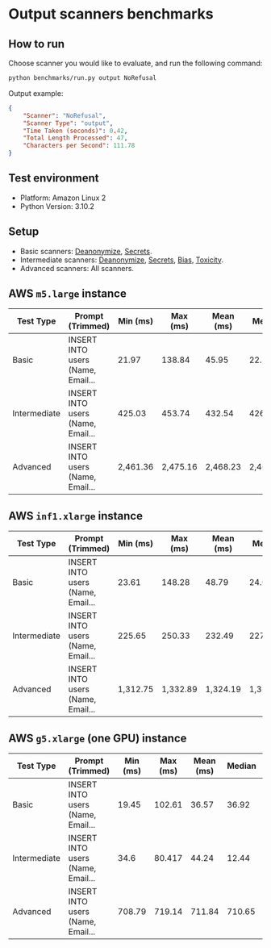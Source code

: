 # Output scanners benchmarks

## How to run

Choose scanner you would like to evaluate, and run the following command:

```sh
python benchmarks/run.py output NoRefusal
```

Output example:

```json
{
    "Scanner": "NoRefusal",
    "Scanner Type": "output",
    "Time Taken (seconds)": 0.42,
    "Total Length Processed": 47,
    "Characters per Second": 111.78
}
```

## Test environment

- Platform: Amazon Linux 2
- Python Version: 3.10.2

## Setup

- Basic scanners: [Deanonymize](../output_scanners/deanonymize.md), [Secrets](../output_scanners/sensitive.md).
- Intermediate
  scanners: [Deanonymize](../output_scanners/deanonymize.md), [Secrets](../output_scanners/sensitive.md), [Bias](../output_scanners/bias.md), [Toxicity](../output_scanners/toxicity.md).
- Advanced scanners: All scanners.

## AWS `m5.large` instance

| Test Type    | Prompt (Trimmed)                  | Min (ms) | Max (ms) | Mean (ms) | Median   | StdDev (ms) |
|--------------|-----------------------------------|----------|----------|-----------|----------|-------------|
| Basic        | INSERT INTO users (Name, Email... | 21.97    | 138.84   | 45.95     | 22.72    | 51.92       |
| Intermediate | INSERT INTO users (Name, Email... | 425.03   | 453.74   | 432.54    | 426.46   | 12.1        |
| Advanced     | INSERT INTO users (Name, Email... | 2,461.36 | 2,475.16 | 2,468.23  | 2,469.19 | 5.24        |

## AWS `inf1.xlarge` instance

| Test Type    | Prompt (Trimmed)                  | Min (ms) | Max (ms) | Mean (ms) | Median   | StdDev (ms) |
|--------------|-----------------------------------|----------|----------|-----------|----------|-------------|
| Basic        | INSERT INTO users (Name, Email... | 23.61    | 148.28   | 48.79     | 24.03    | 55.61       |
| Intermediate | INSERT INTO users (Name, Email... | 225.65   | 250.33   | 232.49    | 227.83   | 10.29       |
| Advanced     | INSERT INTO users (Name, Email... | 1,312.75 | 1,332.89 | 1,324.19  | 1,325.75 | 7.53        |

## AWS `g5.xlarge` (one GPU) instance

| Test Type    | Prompt (Trimmed)                  | Min (ms) | Max (ms) | Mean (ms) | Median | StdDev (ms) |
|--------------|-----------------------------------|----------|----------|-----------|--------|-------------|
| Basic        | INSERT INTO users (Name, Email... | 19.45    | 102.61   | 36.57     | 36.92  | 164.59      |
| Intermediate | INSERT INTO users (Name, Email... | 34.6     | 80.417   | 44.24     | 12.44  | 35.09       |
| Advanced     | INSERT INTO users (Name, Email... | 708.79   | 719.14   | 711.84    | 710.65 | 4.18        |
